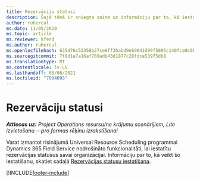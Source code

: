 ```yaml
---
title: Rezervāciju statusi
description: Šajā tēmā ir sniegta saite uz informāciju par to, kā iestatīt rezervācijas statusus risinājumā Project Operations.
author: ruhercul
ms.date: 11/05/2020
ms.topic: article
ms.reviewer: kfend
ms.author: ruhercul
ms.openlocfilehash: 635d76c55358b27ce6ff3babd9e69041d99f5005c140fca0c0bc28d7210ad168
ms.sourcegitcommit: 7f8d1e7a16af769adb43d1877c28fdce53975db8
ms.translationtype: MT
ms.contentlocale: lv-LV
ms.lasthandoff: 08/06/2021
ms.locfileid: "7004095"
---
```

# <a name="booking-statuses"></a>Rezervāciju statusi

_**Attiecas uz:** Project Operations resursu/ne krājumu scenārijiem, Lite izvietošanu —pro formas rēķinu izrakstīšanai_

Varat izmantot risinājumā Universal Resource Scheduling programmai Dynamics 365 Field Service nodrošināto funkcionalitāti, lai iestatītu rezervācijas statusus savai organizācijai. Informāciju par to, kā veikt šo iestatīšanu, skatiet sadaļā [Rezervācijas statusu iestatīšana](/dynamics365/field-service/set-up-booking-statuses).


[!INCLUDE[footer-include](../includes/footer-banner.md)]